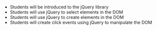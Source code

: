 * Students will be introduced to the jQuery library
* Students will use jQuery to select elements in the DOM
* Students will use jQuery to create elements in the DOM
* Students will create click events using jQuery to manipulate the DOM
